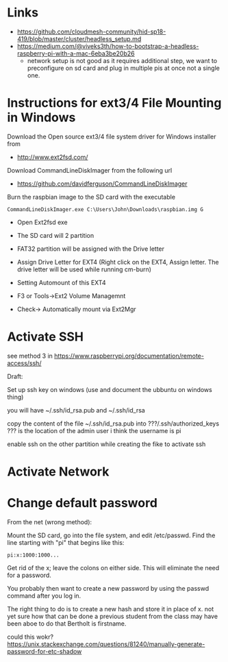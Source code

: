 # Links

* <https://github.com/cloudmesh-community/hid-sp18-419/blob/master/cluster/headless_setup.md>
* <https://medium.com/@viveks3th/how-to-bootstrap-a-headless-raspberry-pi-with-a-mac-6eba3be20b26>
  * network setup is not good as it requires additional step, we want to preconfigure on sd card and plug in multiple pis at once not a single one.

# Instructions for ext3/4 File Mounting in Windows

Download the Open source ext3/4 file system driver for Windows installer from

* <http://www.ext2fsd.com/>

Download CommandLineDiskImager from the following url

* <https://github.com/davidferguson/CommandLineDiskImager>

Burn the raspbian image to the SD card with the executable

```CommandLineDiskImager.exe C:\Users\John\Downloads\raspbian.img G```

* Open Ext2fsd exe

* The SD card will 2 partition

* FAT32 partition will be assigned with the Drive letter

* Assign Drive Letter for EXT4 (Right click on the EXT4, Assign letter. 
  The drive letter will be used while running cm-burn)

* Setting Automount of this EXT4

* F3 or Tools->Ext2 Volume Managemnt

* Check-> Automatically mount via Ext2Mgr

# Activate SSH

see method 3 in <https://www.raspberrypi.org/documentation/remote-access/ssh/>

Draft:

Set up ssh key on windows (use and document the ubbuntu on windows thing)

you will have ~/.ssh/id_rsa.pub and ~/.ssh/id_rsa

copy the content of the file ~/.ssh/id_rsa.pub into ???/.ssh/authorized_keys
??? is the location of the admin user i think the username is pi

enable ssh on the other partition while creating the fike to activate ssh

# Activate Network

# Change default password

From the net (wrong method):

Mount the SD card, go into the file system, and edit /etc/passwd. Find the line starting with "pi" that begins like this:

```pi:x:1000:1000...```

Get rid of the x; leave the colons on either side. This will eliminate the need for a password.

You probably then want to create a new password by using the passwd command after you log in.

The right thing to do is to create a new hash and store it in place of x.
not yet sure how that can be done a previous student from the class may have been aboe to do that 
Bertholt is firstname.

could this wokr? <https://unix.stackexchange.com/questions/81240/manually-generate-password-for-etc-shadow>
